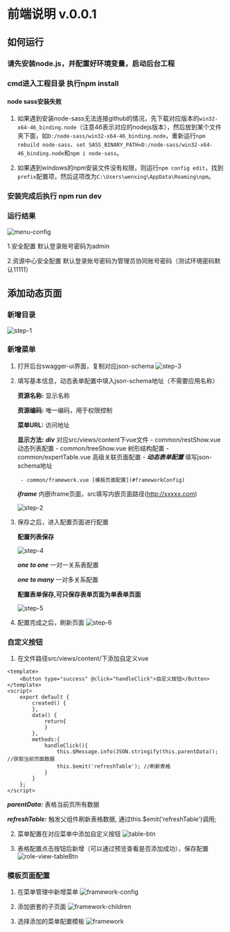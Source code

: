 # 前端说明 v.0.0.1

## 如何运行

### 请先安装node.js，并配置好环境变量，启动后台工程

### cmd进入工程目录 执行npm install

#### node sass安装失败

1. 如果遇到安装node-sass无法连接github的情况，先下载对应版本的`win32-x64-46_binding.node`（注意46表示对应的nodejs版本），然后放到某个文件夹下面，如`D:/node-sass/win32-x64-46_binding.node`，重新运行`npm rebuild node-sass`、`set SASS_BINARY_PATH=D:/node-sass/win32-x64-46_binding.node`和`npm i node-sass`。

2. 如果遇到windows的npm安装文件没有权限，则运行`npm config edit`，找到`prefix`配置项，然后这项改为`C:\Users\wenxing\AppData\Roaming\npm`。

### 安装完成后执行 npm run dev

### 运行结果
![menu-config](./doc/images/2018-04-23_113937.jpg)

1.安全配置 默认登录账号密码为admin

2.资源中心安全配置 默认登录账号密码为管理员协同账号密码（测试环境密码默认11111）

## 添加动态页面

### 新增目录
![step-1](./doc/images/2018-06-14_160044.jpg)

### 新增菜单

1. 打开后台swagger-ui界面，复制对应json-schema
![step-3](./doc/images/step-3.jpg)

2. 填写基本信息，动态表单配置中填入json-schema地址（不需要应用名称）

    **资源名称:** 显示名称

    **资源编码:** 唯一编码，用于权限控制

    **菜单URL:** 访问地址

    **显示方法:** 
     ***div*** 对应src/views/content下vue文件
        - common/restShow.vue 动态列表配置
        - common/treeShow.vue 树形结构配置
        - common/expertTable.vue 高级关联页面配置
            - ***动态表单配置*** 填写json-schema地址

        - common/framework.vue [模板页面配置](#frameworkConfig)

    ***iframe*** 内嵌iframe页面，src填写内嵌页面路径(http://xxxxx.com)

    ![step-2](./doc/images/2018-06-14_160300.jpg)

3. 保存之后，进入配置页面进行配置

    **配置列表保存**

    ![step-4](./doc/images/step-4.jpg)

    ***one to one*** 一对一关系表配置 
 
    ***one to many*** 一对多关系配置

    **配置表单保存,可只保存表单页面为单表单页面**

    ![step-5](./doc/images/2018-06-15_143309.jpg)

4. 配置完成之后，刷新页面
![step-6](./doc/images/2018-06-15_144013.jpg) 


### 自定义按钮

1. 在文件路径src/views/content/下添加自定义vue

```vue
<template>
    <Button type="success" @click="handleClick">自定义按钮</Button>
</template>
<script>
    export default {
        created() {
        },
        data() {
            return{
            }
        },
        methods:{
            handleClick(){
                this.$Message.info(JSON.stringify(this.parentData)); //获取当前页面数据
                this.$emit('refreshTable'); //刷新表格
            }
        }
    };
</script>
```

***parentData:*** 表格当前页所有数据

***refreshTable:*** 触发父组件刷新表格数据, 通过this.$emit('refreshTable')调用;

2. 菜单配置在对应菜单中添加自定义按钮
![table-btn](./doc/images/2018-04-26_163626.jpg)

3. 表格配置点击按钮后新增（可以通过预览查看是否添加成功），保存配置
![role-view-tableBtn](./doc/images/2018-04-26_163934.jpg)


### <span id='frameworkConfig'>模板页面配置</span>

1. 在菜单管理中新增菜单
![framework-config](./doc/images/2018-04-26_165136.jpg)

2. 添加嵌套的子页面
![framework-children](./doc/images/2018-04-26_165625.jpg)

3. 选择添加的菜单配置模板
![framework](./doc/images/2018-04-26_165745.jpg)







  
